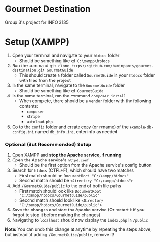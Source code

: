 # Gourmet Destination
Group 3's project for INFO 3135

# Setup (XAMPP)
1. Open your terminal and navigate to your `htdocs` folder
    - Should be something like `cd C:\xampp\htdocs`
2. Run the command `git clone https://github.com/haminpants/gourmet-destination.git GourmetGuide`
    - This should create a folder called `GourmetGuide` in your `htdocs` folder with files from the project
3. In the same terminal, navigate to the `GourmetGuide` folder
    - Should be something like `cd GourmetGuide`
4. In the same terminal, run the command `composer install`
    - When complete, there should be a `vendor` folder with the following contents:
        - `composer`
        - `stripe`
        - `autoload.php`
5. Go to the `config` folder and create copy (or rename) of the `example-db-config.ini` named `db_info.ini`, enter info as needed
### Optional (But Recommended) Setup
1. Open XAMPP and **stop the Apache service, if running**
2. Open the Apache service's `httpd.conf`
    - Should be the first option from the Apache service's config button
3. Search for `htdocs` (CTRL+F), which should have two matches
    - First match should be `DocumentRoot "C:/xampp/htdocs"`
    - Second match should be `<Directory "C:/xampp/htdocs">`
4. Add `/GourmetGuide/public` to the end of both file paths
    - First match should look like `DocumentRoot "C:/xampp/htdocs/GourmetGuide/public"`
    - Second match should look like `<Directory "C:/xampp/htdocs/GourmetGuide/public">`
5. Save the changes and start the Apache service (Or restart it if you forgot to stop it before making the changes)
6. Navigating to `localhost` should now display the `index.php` in `/public`

**Note:** You can undo this change at anytime by repeating the steps above, but instead of adding `/GourmetGuide/public`, remove it!